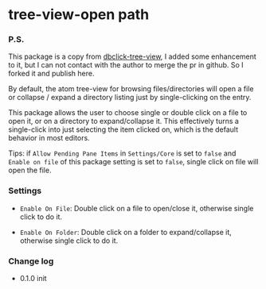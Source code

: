 # tree-view-open path


### P.S.

This package is a copy from [dbclick-tree-view](https://atom.io/packages/dbclick-tree-view), I added some enhancement to it, but I can not contact with the author to merge the pr in github. So I forked it and publish here.

By default, the atom tree-view for browsing files/directories will open a file or collapse / expand a directory listing just by single-clicking on the entry.

This package allows the user to choose single or double click on a file to open it, or on a directory to expand/collapse it. This effectively turns a single-click into just selecting the item clicked on, which is the default behavior in most editors.

Tips: if `Allow Pending Pane Items` in `Settings/Core` is set to `false` and `Enable on file` of this package setting is set to `false`, single click on file will open the file.

### Settings

- `Enable On File`: Double click on a file to open/close it, otherwise single click to do it.

- `Enable On Folder`: Double click on a folder to expand/collapse it, otherwise single click to do it.

### Change log

- 0.1.0 init

